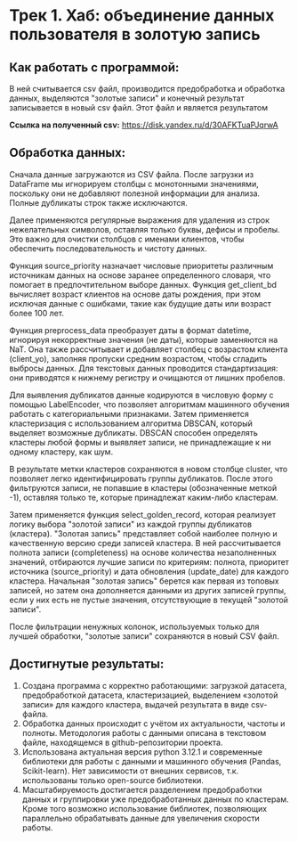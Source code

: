 # Трек 1. Хаб: объединение данных пользователя в золотую запись

## Как работать с программой:
В ней считывается csv файл, производится предобработка и обработка данных, выделяются "золотые записи" и конечный результат записывается в новый csv файл. Этот файл и является результатом

**Ссылка на полученный csv:** https://disk.yandex.ru/d/30AFKTuaPJqrwA

## Обработка данных:
Сначала данные загружаются из CSV файла. После загрузки из DataFrame мы игнорируем столбцы с монотонными значениями, поскольку они не добавляют полезной информации для анализа. Полные дубликаты строк также исключаются.

Далее применяются регулярные выражения для удаления из строк нежелательных символов, оставляя только буквы, дефисы и пробелы. Это важно для очистки столбцов с именами клиентов, чтобы обеспечить последовательность и чистоту данных.

Функция source_priority назначает числовые приоритеты различным источникам данных на основе заранее определенного словаря, что помогает в предпочтительном выборе данных. Функция get_client_bd вычисляет возраст клиентов на основе даты рождения, при этом исключая данные с ошибками, такие как будущие даты или возраст более 100 лет.

Функция preprocess_data преобразует даты в формат datetime, игнорируя некорректные значения (не даты), которые заменяются на NaT. Она также рассчитывает и добавляет столбец с возрастом клиента (client_yo), заполняя пропуски средним возрастом, чтобы сгладить выбросы данных. Для текстовых данных проводится стандартизация: они приводятся к нижнему регистру и очищаются от лишних пробелов.

Для выявления дубликатов данные кодируются в числовую форму с помощью LabelEncoder, что позволяет алгоритмам машинного обучения работать с категориальными признаками. Затем применяется кластеризация с использованием алгоритма DBSCAN, который выделяет возможные дубликаты. DBSCAN способен определять кластеры любой формы и выявляет записи, не принадлежащие к ни одному кластеру, как шум.

В результате метки кластеров сохраняются в новом столбце cluster, что позволяет легко идентифицировать группы дубликатов. После этого фильтруются записи, не попавшие в кластеры (обозначенные меткой -1), оставляя только те, которые принадлежат каким-либо кластерам.

Затем применяется функция select_golden_record, которая реализует логику выбора "золотой записи" из каждой группы дубликатов (кластера). "Золотая запись" представляет собой наиболее полную и качественную версию среди записей кластера. В ней рассчитывается полнота записи (completeness) на основе количества незаполненных значений, отбираются  лучшие записи по критериям: полнота, приоритет источника (source_priority) и дата обновления (update_date) для каждого кластера. Начальная "золотая запись" берется как первая из топовых записей, но затем она дополняется данными из других записей группы, если у них есть не пустые значения, отсутствующие в текущей "золотой записи".

После фильтрации ненужных колонок, используемых только для лучшей обработки, "золотые записи" сохраняются в новый CSV файл.

## Достигнутые результаты:

1. Создана программа с корректно работающими: загрузкой датасета, предобработкой датасета, кластеризацией, выделением «золотой записи» для каждого кластера, выдачей результата в виде csv-файла.
1. Обработка данных происходит с учётом их актуальности, частоты и полноты. Методология работы с данными описана в текстовом файле, находящемся в github-репозитории проекта.
1. Использована актуальная версия python 3.12.1 и современные библиотеки для работы с данными и машинного обучения (Pandas, Scikit-learn). Нет зависимости от внешних сервисов, т.к. использованы только open-source библиотеки.
1. Масштабируемость достигается разделением предобработки данных и группировки уже предобработанных данных по кластерам. Кроме того возможно использование библиотек, позволяющих параллельно обрабатывать данные для увеличения скорости работы.

